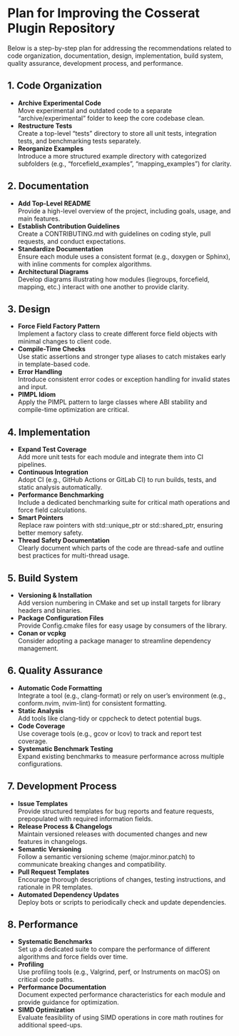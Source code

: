 # Plan for Improving the Cosserat Plugin Repository

Below is a step-by-step plan for addressing the recommendations related to code organization, documentation, design, implementation, build system, quality assurance, development process, and performance.

## 1. Code Organization

- **Archive Experimental Code**  
  Move experimental and outdated code to a separate “archive/experimental” folder to keep the core codebase clean.
- **Restructure Tests**  
  Create a top-level “tests” directory to store all unit tests, integration tests, and benchmarking tests separately.
- **Reorganize Examples**  
  Introduce a more structured example directory with categorized subfolders (e.g., “forcefield_examples”, “mapping_examples”) for clarity.

## 2. Documentation

- **Add Top-Level README**  
  Provide a high-level overview of the project, including goals, usage, and main features.
- **Establish Contribution Guidelines**  
  Create a CONTRIBUTING.md with guidelines on coding style, pull requests, and conduct expectations.
- **Standardize Documentation**  
  Ensure each module uses a consistent format (e.g., doxygen or Sphinx), with inline comments for complex algorithms.
- **Architectural Diagrams**  
  Develop diagrams illustrating how modules (liegroups, forcefield, mapping, etc.) interact with one another to provide clarity.

## 3. Design

- **Force Field Factory Pattern**  
  Implement a factory class to create different force field objects with minimal changes to client code.
- **Compile-Time Checks**  
  Use static assertions and stronger type aliases to catch mistakes early in template-based code.
- **Error Handling**  
  Introduce consistent error codes or exception handling for invalid states and input.
- **PIMPL Idiom**  
  Apply the PIMPL pattern to large classes where ABI stability and compile-time optimization are critical.

## 4. Implementation

- **Expand Test Coverage**  
  Add more unit tests for each module and integrate them into CI pipelines.
- **Continuous Integration**  
  Adopt CI (e.g., GitHub Actions or GitLab CI) to run builds, tests, and static analysis automatically.
- **Performance Benchmarking**  
  Include a dedicated benchmarking suite for critical math operations and force field calculations.
- **Smart Pointers**  
  Replace raw pointers with std::unique_ptr or std::shared_ptr, ensuring better memory safety.
- **Thread Safety Documentation**  
  Clearly document which parts of the code are thread-safe and outline best practices for multi-thread usage.

## 5. Build System

- **Versioning & Installation**  
  Add version numbering in CMake and set up install targets for library headers and binaries.
- **Package Configuration Files**  
  Provide Config.cmake files for easy usage by consumers of the library.
- **Conan or vcpkg**  
  Consider adopting a package manager to streamline dependency management.

## 6. Quality Assurance

- **Automatic Code Formatting**  
  Integrate a tool (e.g., clang-format) or rely on user’s environment (e.g., conform.nvim, nvim-lint) for consistent formatting.
- **Static Analysis**  
  Add tools like clang-tidy or cppcheck to detect potential bugs.
- **Code Coverage**  
  Use coverage tools (e.g., gcov or lcov) to track and report test coverage.
- **Systematic Benchmark Testing**  
  Expand existing benchmarks to measure performance across multiple configurations.

## 7. Development Process

- **Issue Templates**  
  Provide structured templates for bug reports and feature requests, prepopulated with required information fields.
- **Release Process & Changelogs**  
  Maintain versioned releases with documented changes and new features in changelogs.
- **Semantic Versioning**  
  Follow a semantic versioning scheme (major.minor.patch) to communicate breaking changes and compatibility.
- **Pull Request Templates**  
  Encourage thorough descriptions of changes, testing instructions, and rationale in PR templates.
- **Automated Dependency Updates**  
  Deploy bots or scripts to periodically check and update dependencies.

## 8. Performance

- **Systematic Benchmarks**  
  Set up a dedicated suite to compare the performance of different algorithms and force fields over time.
- **Profiling**  
  Use profiling tools (e.g., Valgrind, perf, or Instruments on macOS) on critical code paths.
- **Performance Documentation**  
  Document expected performance characteristics for each module and provide guidance for optimization.
- **SIMD Optimization**  
  Evaluate feasibility of using SIMD operations in core math routines for additional speed-ups.
